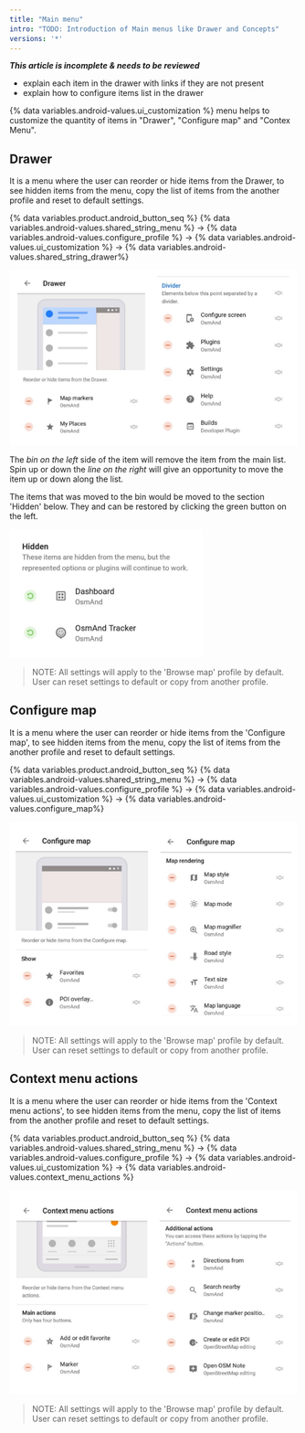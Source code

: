 ```yaml
---
title: "Main menu"
intro: "TODO: Introduction of Main menus like Drawer and Concepts"
versions: '*'
---
```

**_This article is incomplete & needs to be reviewed_**

- explain each item in the drawer with links if they are not present
- explain how to configure items list in the drawer


{% data variables.android-values.ui_customization %}  menu helps to customize the quantity of items in "Drawer", "Configure map" and "Contex Menu".

## Drawer

It is a menu where the user can reorder or hide items from the Drawer, to see hidden items from the menu, copy the list of items from the another profile and reset to default settings.

{% data variables.product.android_button_seq %} {% data variables.android-values.shared_string_menu %} → {% data variables.android-values.configure_profile %} → {% data variables.android-values.ui_customization %} → {% data variables.android-values.shared_string_drawer%}

![Drawer menu items ](/assets/images/settings/drawer_menu_items.png)

The *bin on the left* side of the item will remove the item from the main list.
Spin up or down the *line on the right* will give an opportunity to move the item up or down along the list.

The items that was moved to the bin would be moved to the section 'Hidden' below. They and can be restored by clicking the green button on the left.

![Drawer menu hidden items ](/assets/images/settings/drawer_menu_hidden_items.png)

> NOTE: All settings will apply to the 'Browse map' profile by default. User can reset settings to default or copy from another profile.

## Configure map

It is a menu where the user can reorder or hide items from the 'Configure map', to see hidden items from the menu, copy the list of items from the another profile and reset to default settings.

{% data variables.product.android_button_seq %} {% data variables.android-values.shared_string_menu %} → {% data variables.android-values.configure_profile %} → {% data variables.android-values.ui_customization %} → {% data variables.android-values.configure_map%}

![Configure map items ](/assets/images/settings/configure_map_items.png)

> NOTE: All settings will apply to the 'Browse map' profile by default. User can reset settings to default or copy from another profile.

## Context menu actions

It is a menu where the user can reorder or hide items from the 'Context menu actions', to see hidden items from the menu, copy the list of items from the another profile and reset to default settings.

{% data variables.product.android_button_seq %} {% data variables.android-values.shared_string_menu %} → {% data variables.android-values.configure_profile %} → {% data variables.android-values.ui_customization %} → {% data variables.android-values.context_menu_actions %}

![Context menu actions items ](/assets/images/settings/context_menu_actions_items.png)

> NOTE: All settings will apply to the 'Browse map' profile by default. User can reset settings to default or copy from another profile.
